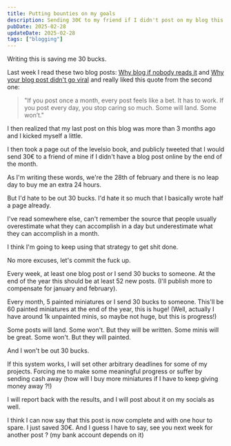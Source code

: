 ```yaml
---
title: Putting bounties on my goals
description: Sending 30€ to my friend if I didn't post on my blog this month.
pubDate: 2025-02-28
updateDate: 2025-02-28
tags: ["blogging"]
---
```


Writing this is saving me 30 bucks.

Last week I read these two blog posts: [Why blog if nobody reads it](https://web.archive.org/web/20250219111210/https://andysblog.uk/why-blog-if-nobody-reads-it/) and [Why your blog post didn't go viral](https://web.archive.org/web/20250214201735/https://andysblog.uk/why-your-blog-post-didnt-go-viral/) and really liked this quote from the second one:

> "If you post once a month, every post feels like a bet. It has to work. If you post every day, you stop caring so much. Some will land. Some won’t."

I then realized that my last post on this blog was more than 3 months ago and I kicked myself a little.

I then took a page out of the levelsio book, and publicly tweeted that I would send 30€ to a friend of mine if I didn't have a blog post online by the end of the month. 

As I'm writing these words, we're the 28th of february and there is no leap day to buy me an extra 24 hours.

But I'd hate to be out 30 bucks. I'd hate it so much that I basically wrote half a page already.

I've read somewhere else, can't remember the source that people usually overestimate what they can accomplish in a day but underestimate what they can accomplish in a month. 

I think I'm going to keep using that strategy to get shit done. 

No more excuses, let's commit the fuck up.

Every week, at least one blog post or I send 30 bucks to someone. 
At the end of the year this should be at least 52 new posts. (I'll publish more to compensate for january and february).

Every month, 5 painted miniatures or I send 30 bucks to someone.
This'll be 60 painted miniatures at the end of the year, this is huge! (Well, actually I have around 1k unpainted minis, so maybe not huge, but this is progress!)

Some posts will land. Some won't. But they will be written. 
Some minis will be great. Some won't. But they will painted. 

And I won't be out 30 bucks.

If this system works, I will set other arbitrary deadlines for some of my projects. Forcing me to make some meaningful progress or suffer by sending cash away (how will I buy more miniatures if I have to keep giving money away ?!)

I will report back with the results, and I will post about it on my socials as well.

I think I can now say that this post is now complete and with one hour to spare. I just saved 30€.
And I guess I have to say, see you next week for another post ? (my bank account depends on it)
